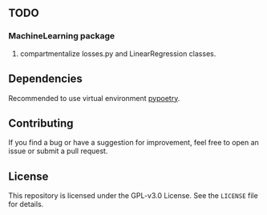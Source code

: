 ## TODO

### MachineLearning package

1. compartmentalize losses.py and LinearRegression classes.

## Dependencies

Recommended to use virtual environment [pypoetry](https://python-poetry.org/).

## Contributing

If you find a bug or have a suggestion for improvement, feel free to open an issue or submit a pull request.

## License

This repository is licensed under the GPL-v3.0 License. See the `LICENSE` file for details.
